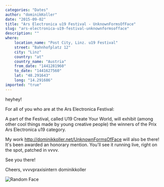 ```yaml
---
categories: "Dates"
author: "dominikKoller"
date: "2015-09-02"
title: "Ars Electronica u19 Festival - UnknownFormsOfFace"
slug: "ars-electronica-u19-festival-unknownformsofface"
description: ""
where: 
    location_name: "Post City, Linz. u19 Festival"
    street: "Bahnhofplatz 12"
    city: "Linz"
    country: "at"
    country_name: "Austria"
    from_date: "1441281960"
    to_date: "1441627560"
    lat: "48.291643"
    long: "14.291686"
imported: "true"
---
```



heyhey!

For all of you who are at the Ars Electronica Festival:

A part of the Festival, called U19 Create Your World, will exhibit (among other cool things made by young creative people) the winners of the Prix Ars Electronica u19 category. 

My work <http://dominikkoller.net/UnknownFormsOfFace> will also be there! It's been awarded an honorary mention.
You'll see it running live, right on the spot, patched in vvvv.

See you there!

Cheers,
vvvvpraxisintern dominikkoller

![Random Face](randomFace4.png) 

